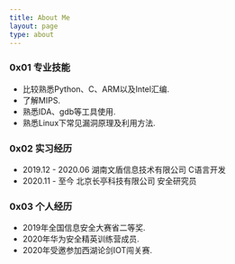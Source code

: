 ```yaml
---
title: About Me
layout: page
type: about
---
```


### 0x01 专业技能

* 比较熟悉Python、C、ARM以及Intel汇编.
* 了解MIPS.
* 熟悉IDA、gdb等工具使用.
* 熟悉Linux下常见漏洞原理及利用方法.



### 0x02 实习经历

* 2019.12 - 2020.06 湖南文盾信息技术有限公司      C语言开发
* 2020.11 - 至今        北京长亭科技有限公司             安全研究员



### 0x03 个人经历

* 2019年全国信息安全大赛省二等奖.
* 2020年华为安全精英训练营成员.
* 2020年受邀参加西湖论剑IOT闯关赛.
